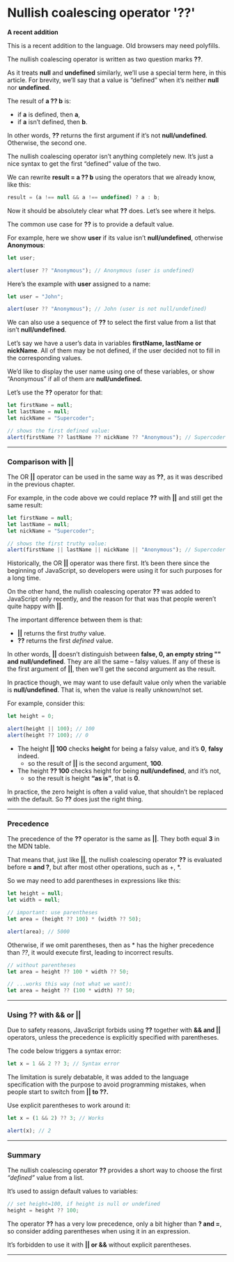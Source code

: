 # Nullish coalescing operator '??'

**A recent addition**

This is a recent addition to the language. Old browsers may need polyfills.

The nullish coalescing operator is written as two question marks **??**.

As it treats **null** and **undefined** similarly, we’ll use a special term here, in this article. For brevity, we’ll say that a value is “defined” when it’s neither **null** nor **undefined**.

The result of **a ?? b** is:

- if **a** is defined, then **a**,
- if **a** isn’t defined, then **b**.

In other words, **??** returns the first argument if it’s not **null/undefined**. Otherwise, the second one.

The nullish coalescing operator isn’t anything completely new. It’s just a nice syntax to get the first “defined” value of the two.

We can rewrite **result = a ?? b** using the operators that we already know, like this:

```javascript
result = (a !== null && a !== undefined) ? a : b;
```

Now it should be absolutely clear what **??** does. Let’s see where it helps.

The common use case for **??** is to provide a default value.

For example, here we show **user** if its value isn’t **null/undefined**, otherwise **Anonymous**:

```javascript
let user;

alert(user ?? "Anonymous"); // Anonymous (user is undefined)
```

Here’s the example with **user** assigned to a name:

```javascript
let user = "John";

alert(user ?? "Anonymous"); // John (user is not null/undefined)
```

We can also use a sequence of **??** to select the first value from a list that isn’t **null/undefined**.

Let’s say we have a user’s data in variables **firstName, lastName or nickName**. All of them may be not defined, if the user decided not to fill in the corresponding values.

We’d like to display the user name using one of these variables, or show “Anonymous” if all of them are **null/undefined.**

Let’s use the **??** operator for that:

```javascript
let firstName = null;
let lastName = null;
let nickName = "Supercoder";

// shows the first defined value:
alert(firstName ?? lastName ?? nickName ?? "Anonymous"); // Supercoder
```

---

### Comparison with ||

The OR **||** operator can be used in the same way as **??**, as it was described in the previous chapter.

For example, in the code above we could replace **??** with **||** and still get the same result:

```javascript
let firstName = null;
let lastName = null;
let nickName = "Supercoder";

// shows the first truthy value:
alert(firstName || lastName || nickName || "Anonymous"); // Supercoder
```

Historically, the OR **||** operator was there first. It’s been there since the beginning of JavaScript, so developers were using it for such purposes for a long time.

On the other hand, the nullish coalescing operator **??** was added to JavaScript only recently, and the reason for that was that people weren’t quite happy with **||**.

The important difference between them is that:

- **||** returns the first *truthy* value.
- **??** returns the first *defined* value.

In other words, **||** doesn’t distinguish between **false, 0, an empty string "" and null/undefined**. They are all the same – falsy values. If any of these is the first argument of **||**, then we’ll get the second argument as the result.

In practice though, we may want to use default value only when the variable is **null/undefined**. That is, when the value is really unknown/not set.

For example, consider this:

```javascript
let height = 0;

alert(height || 100); // 100
alert(height ?? 100); // 0
```

- The height **|| 100** checks **height** for being a falsy value, and it’s **0**, **falsy** indeed.
    - so the result of **||** is the second argument, **100**.
- The height **?? 100** checks height for being **null/undefined**, and it’s not,
    - so the result is height **“as is”**, that is **0**.

In practice, the zero height is often a valid value, that shouldn’t be replaced with the default. So **??** does just the right thing.

---

### Precedence

The precedence of the **??** operator is the same as **||**. They both equal **3** in the MDN table.

That means that, just like **||**, the nullish coalescing operator **??** is evaluated before **= and ?**, but after most other operations, such as +, *.

So we may need to add parentheses in expressions like this:

```javascript
let height = null;
let width = null;

// important: use parentheses
let area = (height ?? 100) * (width ?? 50);

alert(area); // 5000
```

Otherwise, if we omit parentheses, then as * has the higher precedence than *??*, it would execute first, leading to incorrect results.

```javascript
// without parentheses
let area = height ?? 100 * width ?? 50;

// ...works this way (not what we want):
let area = height ?? (100 * width) ?? 50;
```

---

### Using ?? with && or ||

Due to safety reasons, JavaScript forbids using **??** together with **&& and ||** operators, unless the precedence is explicitly specified with parentheses.

The code below triggers a syntax error:

```javascript
let x = 1 && 2 ?? 3; // Syntax error
```

The limitation is surely debatable, it was added to the language specification with the purpose to avoid programming mistakes, when people start to switch from **|| to ??.**

Use explicit parentheses to work around it:

```javascript
let x = (1 && 2) ?? 3; // Works

alert(x); // 2
```

---

### Summary

The nullish coalescing operator **??** provides a short way to choose the first *“defined”* value from a list.

It’s used to assign default values to variables:

```javascript
// set height=100, if height is null or undefined
height = height ?? 100;
```

The operator **??** has a very low precedence, only a bit higher than **? and =**, so consider adding parentheses when using it in an expression.
    
It’s forbidden to use it with **|| or &&** without explicit parentheses.

---











